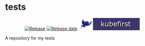 # tests

<p align="center">
  <a href="https://github.com/kubefirst/kubefirst/releases"><img title="Release" src="https://img.shields.io/github/v/release/kubefirst/kubefirst"/></a>
  <a href="https://github.com/kubefirst/kubefirst/releases"><img title="Release date" src="https://img.shields.io/github/release-date/kubefirst/kubefirst"/></a>
  <picture>
    <source media="(prefers-color-scheme: dark)" srcset="badge-light.svg" alt="Kubefirst Logo">
    <img alt="" src="badge-dark.svg">
  </picture>
</p>

A repository for my tests

